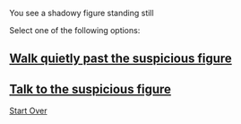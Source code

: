 You see a shadowy figure standing still

Select one of the following options:
## [Walk quietly past the suspicious figure](walk-past.md)
## [Talk to the suspicious figure](talking.md)

[Start Over](../README.md)

